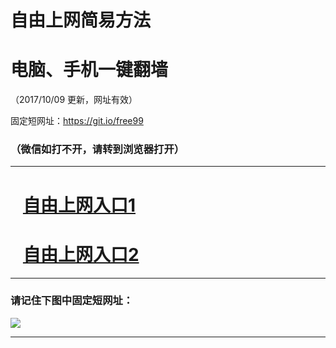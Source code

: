 ﻿# 自由上网简易方法

# 电脑、手机一键翻墙

（2017/10/09 更新，网址有效）

固定短网址：https://git.io/free99

### （微信如打不开，请转到浏览器打开）


***





# &nbsp;&nbsp; <a href="http://ft312965088.fwq-tz-1001.info/fwqtz01.html?t=100900124971 " target="_blank">自由上网入口1</a>
# &nbsp;&nbsp; <a href="http://ft1077812249.fwq-tz-1002.info/fwqtz02.html?t=100900130475 " target="_blank">自由上网入口2</a>
***

### 请记住下图中固定短网址：

<img src="https://s3-us-west-2.amazonaws.com/fwq-1001/yjfq-20170905okok.png" /> 


***

